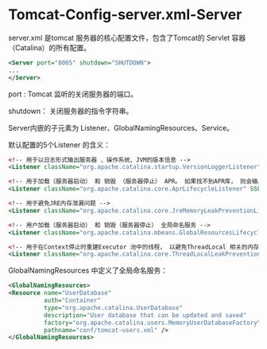 # Tomcat-Config-server.xml-Server

server.xml 是tomcat 服务器的核心配置文件，包含了Tomcat的 Servlet 容器 （Catalina）的所有配置。

```xml
<Server port="8005" shutdown="SHUTDOWN">
...
</Server>
```

port : Tomcat 监听的关闭服务器的端口。

shutdown： 关闭服务器的指令字符串。

Server内嵌的子元素为 Listener、GlobalNamingResources、Service。

默认配置的5个Listener 的含义：

```xml
<!‐‐ 用于以日志形式输出服务器 、操作系统、JVM的版本信息 ‐‐>
<Listener className="org.apache.catalina.startup.VersionLoggerListener"/>

<!‐‐ 用于加载（服务器启动） 和 销毁 （服务器停止） APR。 如果找不到APR库， 则会输出日志， 并不影响Tomcat启动 ‐‐>
<Listener className="org.apache.catalina.core.AprLifecycleListener" SSLEngine="on" />

<!‐‐ 用于避免JRE内存泄漏问题 ‐‐>
<Listener className="org.apache.catalina.core.JreMemoryLeakPreventionListener" />

<!‐‐ 用户加载（服务器启动） 和 销毁（服务器停止） 全局命名服务 ‐‐>
<Listener className="org.apache.catalina.mbeans.GlobalResourcesLifecycleListener"/>

<!‐‐ 用于在Context停止时重建Executor 池中的线程， 以避免ThreadLocal 相关的内存泄漏 ‐‐>
<Listener className="org.apache.catalina.core.ThreadLocalLeakPreventionListener" />
```

GlobalNamingResources 中定义了全局命名服务：

```xml
<GlobalNamingResources>
<Resource name="UserDatabase"
          auth="Container"
          type="org.apache.catalina.UserDatabase" 
          description="User database that can be updated and saved"
		  factory="org.apache.catalina.users.MemoryUserDatabaseFactory"
          pathname="conf/tomcat‐users.xml" />
</GlobalNamingResources>
```


